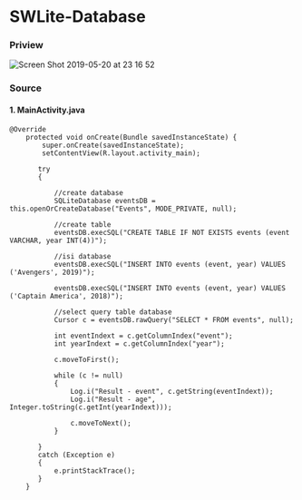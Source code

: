 # SWLite-Database

### Priview
![Screen Shot 2019-05-20 at 23 16 52](https://user-images.githubusercontent.com/43386555/58036701-f424cd80-7b55-11e9-9ec5-996838929f84.png)

### Source
#### 1. MainActivity.java
    @Override
        protected void onCreate(Bundle savedInstanceState) {
            super.onCreate(savedInstanceState);
            setContentView(R.layout.activity_main);

           try
           {

               //create database
               SQLiteDatabase eventsDB = this.openOrCreateDatabase("Events", MODE_PRIVATE, null);

               //create table
               eventsDB.execSQL("CREATE TABLE IF NOT EXISTS events (event VARCHAR, year INT(4))");

               //isi database
               eventsDB.execSQL("INSERT INTO events (event, year) VALUES ('Avengers', 2019)");

               eventsDB.execSQL("INSERT INTO events (event, year) VALUES ('Captain America', 2018)");

               //select query table database
               Cursor c = eventsDB.rawQuery("SELECT * FROM events", null);

               int eventIndext = c.getColumnIndex("event");
               int yearIndext = c.getColumnIndex("year");

               c.moveToFirst();

               while (c != null)
               {
                   Log.i("Result - event", c.getString(eventIndext));
                   Log.i("Result - age", Integer.toString(c.getInt(yearIndext)));

                   c.moveToNext();
               }

           }
           catch (Exception e)
           {
               e.printStackTrace();
           }
        }
